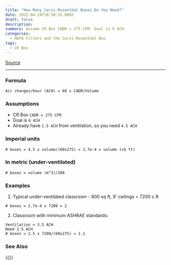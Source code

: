 ```yaml
---
title: "How Many Corsi-Rosenthal Boxes Do You Need?"
date: 2022-04-24T18:50:32.000Z
draft: false
description: 
summary: Assume CR Box CADR = 275 CFM. Goal is 6 ACH.
categories:
  - HEPA Filters and the Corsi-Rosenthal Box
tags:
  - CR Box
---
```

[Source](https://twitter.com/joeyfox85/status/1518301381106577414)

---

### Formula
```
Air changes/hour (ACH) = 60 x CADR/Volume
```

### Assumptions
- CR Box `CADR = 275 CFM`
- Goal is `6 ACH`
- Already have `1.5 ACH` from ventilation, so you need `4.5 ACH`

### Imperial units
```
# boxes = 4.5 x volume/(60x275) = 2.7e-4 x volume (cb ft)
```

### In metric (under-ventilated)
```
# boxes = volume (m^3)/100
```

### Examples

1. Typical under-ventilated classroom - 800 sq ft, 9' ceilings = 7200 c.ft
```
# boxes = 2.7e-4 x 7200 = 2
```

2. Classroom with minimum ASHRAE standards:
```
Ventilation = 3.5 ACH
Need 2.5 ACH
# boxes = 2.5 x 7200/(60x275) = 1.1
```

### See Also

{{<tweet user="joeyfox85" id="1481775099271393280">}}